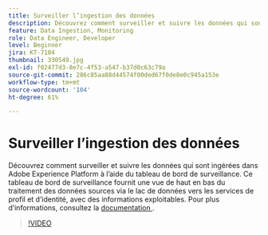 ```yaml
---
title: Surveiller l’ingestion des données
description: Découvrez comment surveiller et suivre les données qui sont ingérées dans Adobe Experience Platform en utilisant le tableau de bord de surveillance. Ce tableau de bord de surveillance fournit une vue descendante du traitement des données sources par le biais de lacs de données vers les services d’identité et de profil sur les niveaux de source, de flux de données et d’exécution du flux de données, avec des avis pouvant être actionnés en temps voulu.
feature: Data Ingestion, Monitoring
role: Data Engineer, Developer
level: Beginner
jira: KT-7104
thumbnail: 330549.jpg
exl-id: f02477d3-8e7c-4f53-a547-b37d0c63c79a
source-git-commit: 286c85aa88d44574f00ded67f0de8e0c945a153e
workflow-type: tm+mt
source-wordcount: '104'
ht-degree: 61%

---
```


# Surveiller l’ingestion des données

Découvrez comment surveiller et suivre les données qui sont ingérées dans Adobe Experience Platform à l’aide du tableau de bord de surveillance. Ce tableau de bord de surveillance fournit une vue de haut en bas du traitement des données sources via le lac de données vers les services de profil et d’identité, avec des informations exploitables. Pour plus d’informations, consultez la [documentation ](https://experienceleague.adobe.com/docs/experience-platform/dataflows/ui/monitor-sources.html?lang=fr).

>[!VIDEO](https://video.tv.adobe.com/v/331776?learn=on&enablevpops)
